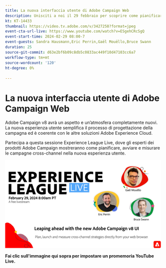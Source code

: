 ```yaml
---
title: La nuova interfaccia utente di Adobe Campaign Web
description: Unisciti a noi il 29 febbraio per scoprire come pianificare, avviare e misurare strategie cross-channel utilizzando la nuova interfaccia utente web di Adobe Campaign, incluse le funzionalità di intelligenza artificiale generativa in versione beta.
kt: KT-14433
thumbnail: https://video.tv.adobe.com/v/3427258?format=jpeg
event-cta-url-live: https://www.youtube.com/watch?v=ESgehCRcSgQ
event-start-time: 2024-02-29 08:00-7
event-guests: Sandra Hausmann,Eric Perrin,Gaël Mouëllo,Bruce Swann
duration: 25
source-git-commit: d63e2bf6b09c8db5c0833ac449f10d47103cc6a7
workflow-type: tm+mt
source-wordcount: '120'
ht-degree: 0%

---
```


# La nuova interfaccia utente di Adobe Campaign Web

Adobe Campaign v8 avrà un aspetto e un’atmosfera completamente nuovi. La nuova esperienza utente semplifica il processo di progettazione della campagna ed è coerente con le altre soluzioni Adobe Experience Cloud.

Partecipa a questa sessione Experience League Live, dove gli esperti dei prodotti Adobe Campaign mostreranno come pianificare, avviare e misurare le campagne cross-channel nella nuova esperienza utente.

[![ExL LIVE 29 febbraio 2024](../assets/Feb29_2024_WebBanner.png)](https://www.youtube.com/watch?v=ESgehCRcSgQ)

**Fai clic sull&#39;immagine qui sopra per impostare un promemoria YouTube Live.**
